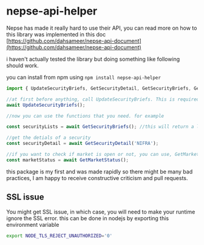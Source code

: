 # nepse-api-helper

Nepse has made it really hard to use their API, you can read more on how to 
this library was implemented in this doc [https://github.com/dahsameer/nepse-api-document](https://github.com/dahsameer/nepse-api-document)

i haven't actually tested the library but doing something like following should work. 

you can install from npm using `npm install nepse-api-helper`

```javascript
import { UpdateSecurityBriefs, GetSecurityDetail, GetSecurityBriefs, GetMarketStatus } from "nepse-api-helper";

//at first before anything, call UpdateSecurityBriefs. This is required to get a cache of security id and symbol
await UpdateSecurityBriefs();

//now you can use the functions that you need. for example

const securityLists = await GetSecurityBriefs(); //this will return a list of all securities including active and inactive, with thier status.

//get the detials of a security
const securityDetail = await GetSecurityDetail('NIFRA');

//if you want to check if market is open or not, you can use, GetMarketStatus
const marketStatus = await GetMarketStatus();
```

this package is my first and was made rapidly so there might be many bad practices, I am happy to receive constructive criticism and pull requests.

## SSL issue

You might get SSL issue, in which case, you will need to make your runtime ignore 
the SSL error. this can be done in nodejs by exporting this environment variable 

```bash
export NODE_TLS_REJECT_UNAUTHORIZED='0'
```
